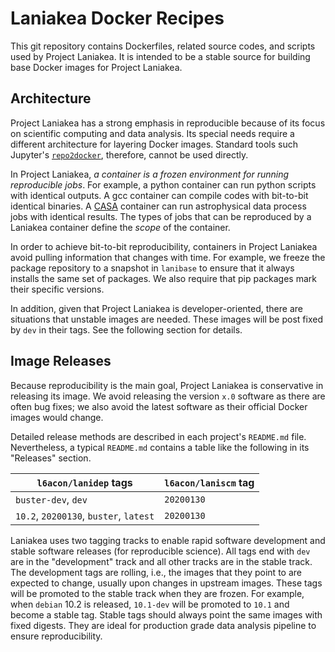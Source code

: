 # Laniakea Docker Recipes

This git repository contains Dockerfiles, related source codes, and
scripts used by Project Laniakea.
It is intended to be a stable source for building base Docker images
for Project Laniakea.

## Architecture

Project Laniakea has a strong emphasis in reproducible because of its
focus on scientific computing and data analysis.
Its special needs require a different architecture for layering Docker
images.
Standard tools such Jupyter's
[`repo2docker`](https://repo2docker.readthedocs.io/en/latest/),
therefore, cannot be used directly.

In Project Laniakea, *a container is a frozen environment for running
reproducible jobs*.
For example, a python container can run python scripts with identical
outputs.
A gcc container can compile codes with bit-to-bit identical binaries.
A [CASA](https://casa.nrao.edu/) container can run astrophysical data
process jobs with identical results.
The types of jobs that can be reproduced by a Laniakea container
define the *scope* of the container.

In order to achieve bit-to-bit reproducibility, containers in Project
Laniakea avoid pulling information that changes with time.
For example, we freeze the package repository to a snapshot in
`lanibase` to ensure that it always installs the same set of packages.
We also require that pip packages mark their specific versions.

In addition, given that Project Laniakea is developer-oriented, there
are situations that unstable images are needed.
These images will be post fixed by `dev` in their tags.
See the following section for details.

## Image Releases

Because reproducibility is the main goal, Project Laniakea is
conservative in releasing its image.
We avoid releasing the version `x.0` software as there are often bug
fixes; we also avoid the latest software as their official Docker
images would change.

Detailed release methods are described in each project's `README.md`
file.
Nevertheless, a typical `README.md` contains a table like the
following in its "Releases" section.

`l6acon/lanidep` tags | `l6acon/laniscm` tag
--- | ---
`buster-dev`, `dev` | `20200130`
`10.2`, `20200130`, `buster`, `latest` | `20200130`

Laniakea uses two tagging tracks to enable rapid software development
and stable software releases (for reproducible science).
All tags end with `dev` are in the "development" track and all other
tracks are in the stable track.
The development tags are rolling, i.e., the images that they point to
are expected to change, usually upon changes in upstream images.
These tags will be promoted to the stable track when they are frozen.
For example, when `debian` 10.2 is released, `10.1-dev` will be
promoted to `10.1` and become a stable tag.
Stable tags should always point the same images with fixed digests.
They are ideal for production grade data analysis pipeline to ensure
reproducibility.
